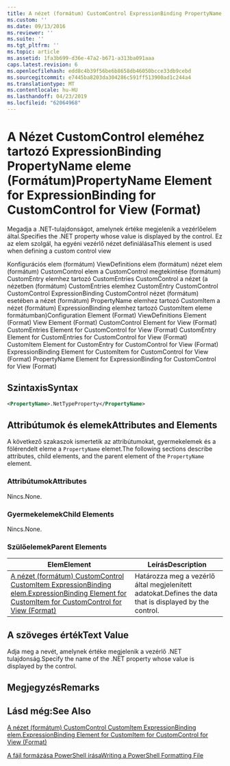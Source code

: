 ```yaml
---
title: A nézet (formátum) CustomControl ExpressionBinding PropertyName eleme |} A Microsoft Docs
ms.custom: ''
ms.date: 09/13/2016
ms.reviewer: ''
ms.suite: ''
ms.tgt_pltfrm: ''
ms.topic: article
ms.assetid: 1fa3b699-d36e-47a2-b671-a313ba091aaa
caps.latest.revision: 6
ms.openlocfilehash: edd8c4b39f56be6b8658db46050bcce33db9cebd
ms.sourcegitcommit: e7445ba8203da304286c591ff513900ad1c244a4
ms.translationtype: MT
ms.contentlocale: hu-HU
ms.lasthandoff: 04/23/2019
ms.locfileid: "62064968"
---
```

# <a name="propertyname-element-for-expressionbinding-for-customcontrol-for-view-format"></a><span data-ttu-id="1dc89-102">A Nézet CustomControl eleméhez tartozó ExpressionBinding PropertyName eleme (Formátum)</span><span class="sxs-lookup"><span data-stu-id="1dc89-102">PropertyName Element for ExpressionBinding for CustomControl for View (Format)</span></span>

<span data-ttu-id="1dc89-103">Megadja a .NET-tulajdonságot, amelynek értéke megjelenik a vezérlőelem által.</span><span class="sxs-lookup"><span data-stu-id="1dc89-103">Specifies the .NET property whose value is displayed by the control.</span></span> <span data-ttu-id="1dc89-104">Ez az elem szolgál, ha egyéni vezérlő nézet definiálása</span><span class="sxs-lookup"><span data-stu-id="1dc89-104">This element is used when defining a custom control view</span></span>

<span data-ttu-id="1dc89-105">Konfigurációs elem (formátum) ViewDefinitions elem (formátum) nézet elem (formátum) CustomControl elem a CustomControl megtekintése (formátum) CustomEntry elemhez tartozó CustomEntries CustomControl a nézet (a nézetben (formátum) CustomEntries elemhez CustomEntry CustomControl CustomControl ExpressionBinding CustomControl nézet (formátum) esetében a nézet (formátum) PropertyName elemhez tartozó CustomItem a nézet (formátum) ExpressionBinding elemhez tartozó CustomItem eleme formátumban)</span><span class="sxs-lookup"><span data-stu-id="1dc89-105">Configuration Element (Format) ViewDefinitions Element (Format) View Element (Format) CustomControl Element for View (Format) CustomEntries Element for CustomControl for View (Format) CustomEntry Element for CustomEntries for CustomControl for View (Format) CustomItem Element for CustomEntry for CustomControl for View (Format) ExpressionBinding Element for CustomItem for CustomControl for View (Format) PropertyName Element for ExpressionBinding for CustomControl for View (Format)</span></span>

## <a name="syntax"></a><span data-ttu-id="1dc89-106">Szintaxis</span><span class="sxs-lookup"><span data-stu-id="1dc89-106">Syntax</span></span>

```xml
<PropertyName>.NetTypeProperty</PropertyName>
```

## <a name="attributes-and-elements"></a><span data-ttu-id="1dc89-107">Attribútumok és elemek</span><span class="sxs-lookup"><span data-stu-id="1dc89-107">Attributes and Elements</span></span>

<span data-ttu-id="1dc89-108">A következő szakaszok ismertetik az attribútumokat, gyermekelemek és a fölérendelt eleme a `PropertyName` elemet.</span><span class="sxs-lookup"><span data-stu-id="1dc89-108">The following sections describe attributes, child elements, and the parent element of the `PropertyName` element.</span></span>

### <a name="attributes"></a><span data-ttu-id="1dc89-109">Attribútumok</span><span class="sxs-lookup"><span data-stu-id="1dc89-109">Attributes</span></span>

<span data-ttu-id="1dc89-110">Nincs.</span><span class="sxs-lookup"><span data-stu-id="1dc89-110">None.</span></span>

### <a name="child-elements"></a><span data-ttu-id="1dc89-111">Gyermekelemek</span><span class="sxs-lookup"><span data-stu-id="1dc89-111">Child Elements</span></span>

<span data-ttu-id="1dc89-112">Nincs.</span><span class="sxs-lookup"><span data-stu-id="1dc89-112">None.</span></span>

### <a name="parent-elements"></a><span data-ttu-id="1dc89-113">Szülőelemek</span><span class="sxs-lookup"><span data-stu-id="1dc89-113">Parent Elements</span></span>

|<span data-ttu-id="1dc89-114">Elem</span><span class="sxs-lookup"><span data-stu-id="1dc89-114">Element</span></span>|<span data-ttu-id="1dc89-115">Leírás</span><span class="sxs-lookup"><span data-stu-id="1dc89-115">Description</span></span>|
|-------------|-----------------|
|[<span data-ttu-id="1dc89-116">A nézet (formátum) CustomControl CustomItem ExpressionBinding elem.</span><span class="sxs-lookup"><span data-stu-id="1dc89-116">ExpressionBinding Element for CustomItem for CustomControl for View (Format)</span></span>](./expressionbinding-element-for-customitem-for-customcontrol-for-view-format.md)|<span data-ttu-id="1dc89-117">Határozza meg a vezérlő által megjelenített adatokat.</span><span class="sxs-lookup"><span data-stu-id="1dc89-117">Defines the data that is displayed by the control.</span></span>|

## <a name="text-value"></a><span data-ttu-id="1dc89-118">A szöveges érték</span><span class="sxs-lookup"><span data-stu-id="1dc89-118">Text Value</span></span>

<span data-ttu-id="1dc89-119">Adja meg a nevét, amelynek értéke megjelenik a vezérlő .NET tulajdonság.</span><span class="sxs-lookup"><span data-stu-id="1dc89-119">Specify the name of the .NET property whose value is displayed by the control.</span></span>

## <a name="remarks"></a><span data-ttu-id="1dc89-120">Megjegyzés</span><span class="sxs-lookup"><span data-stu-id="1dc89-120">Remarks</span></span>

## <a name="see-also"></a><span data-ttu-id="1dc89-121">Lásd még:</span><span class="sxs-lookup"><span data-stu-id="1dc89-121">See Also</span></span>

[<span data-ttu-id="1dc89-122">A nézet (formátum) CustomControl CustomItem ExpressionBinding elem.</span><span class="sxs-lookup"><span data-stu-id="1dc89-122">ExpressionBinding Element for CustomItem for CustomControl for View (Format)</span></span>](./expressionbinding-element-for-customitem-for-customcontrol-for-view-format.md)

[<span data-ttu-id="1dc89-123">A fájl formázása PowerShell írása</span><span class="sxs-lookup"><span data-stu-id="1dc89-123">Writing a PowerShell Formatting File</span></span>](./writing-a-powershell-formatting-file.md)
